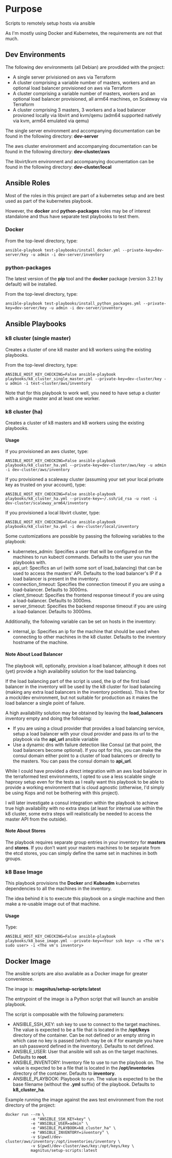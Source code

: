 # Purpose

Scripts to remotely setup hosts via ansible

As I'm mostly using Docker and Kubernetes, the requirements are not that much.

## Dev Environments

The following dev environments (all Debian) are provdided with the project:

- A single server privisioned on aws via Terraform
- A cluster comprising a variable number of masters, workers and an optional load balancer provisioned on aws via Terraform
- A cluster comprising a variable number of masters, workers and an optional load balancer provisioned, all arm64 machines, on Scaleway via Terraform
- A cluster comprising 3 masters, 3 workers and a load balancer provioned locally via libvirt and kvm/qemu (adm64 supported natively via kvm, arm64 emulated via qemu)

The single server environment and accompanying documentation can be found in the following directory: **dev-server**

The aws cluster environment and accompanying documentation can be found in the following directory: **dev-cluster/aws**

The libvirt/kvm environnent and accompanying documentation can be found in the following directory: **dev-cluster/local**

## Ansible Roles

Most of the roles in this project are part of a kubernetes setup and are best used as part of the kubernetes playbook.

However, the **docker** and **python-packages** roles may be of interest standalone and thus have separate test playbooks to test them.

### Docker

From the top-level directory, type:

```
ansible-playbook test-playbooks/install_docker.yml --private-key=dev-server/key -u admin -i dev-server/inventory
```

### python-packages

The latest version of the **pip** tool and the **docker** package (version 3.2.1 by default) will be installed.

From the top-level directory, type:

```
ansible-playbook test-playbooks/install_python_packages.yml --private-key=dev-server/key -u admin -i dev-server/inventory
```

## Ansible Playbooks

### k8 cluster (single master)

Creates a cluster of one k8 master and k8 workers using the existing playbooks.

From the top-level directory, type:

```
ANSIBLE_HOST_KEY_CHECKING=False ansible-playbook playbooks/k8_cluster_single_master.yml --private-key=dev-cluster/key -u admin -i test-cluster/aws/inventory
```

Note that for this playbook to work well, you need to have setup a cluster with a single master and at least one worker.

### k8 cluster (ha)

Creates a cluster of k8 masters and k8 workers using the existing playbooks. 

#### Usage 

If you provisioned an aws cluster, type:

```
ANSIBLE_HOST_KEY_CHECKING=False ansible-playbook playbooks/k8_cluster_ha.yml --private-key=dev-cluster/aws/key -u admin -i dev-cluster/aws/inventory
```

If you provisioned a scaleway cluster (assuming your set your local private key as trusted on your account), type:

```
ANSIBLE_HOST_KEY_CHECKING=False ansible-playbook playbooks/k8_cluster_ha.yml --private-key=~/.ssh/id_rsa -u root -i dev-cluster/scaleway_arm64/inventory
```

If you provisioned a local libvirt cluster, type:

```
ANSIBLE_HOST_KEY_CHECKING=False ansible-playbook playbooks/k8_cluster_ha.yml -i dev-cluster/local/inventory
```

Some customizations are possible by passing the following variables to the playbook:
- kubernetes_admin: Specifies a user that will be configured on the machines to run kubectl commands. Defaults to the user you run the playbooks with.
- api_url: Specifics an url (with some sort of load_balancing) that can be used to access the masters' API. Defaults to the load balancer's IP if a load balancer is present in the inventory.
- connection_timeout: Specifies the connection timeout if you are using a load-balancer. Defaults to 3000ms.
- client_timeout: Specifies the frontend response timeout if you are using a load-balancer. Defaults to 3000ms.
- server_timeout: Specifies the backend response timeout if you are using a load-balancer. Defaults to 3000ms.

Additionally, the following variable can be set on hosts in the inventory:
- internal_ip: Specifies an ip for the machine that should be used when connecting to other machines in the k8 cluster. Defaults to the inventory hostname of the machine.

#### Note About Load Balancer

The playbook will, optionally, provision a load balancer, although it does not (yet) provide a high availability solution for the load balancing.

If the load balancing part of the script is used, the ip of the first load balancer in the inventory will be used by the k8 cluster for load balancing (making any extra load balancers in the inventory pointless). This is fine for a mock/dev environment, but not suitable for production as it makes the load balancer a single point of failure.

A high availability solution may be obtained by leaving the **load_balancers** inventory empty and doing the following:
- If you are using a cloud provider that provides a load balancing service, setup a load balancer with your cloud provider and pass its url to the playbook via the **api_url** ansible variable
- Use a dynamic dns with failure detection like Consul (at that point, the load balancers become optional). If you opt for this, you can make the consul domain either point to a cluster of load balancers or directly to the masters. You can pass the consul domain to **api_url**.

While I could have provided a direct integration with an aws load balancer in the terraformed test environments, I opted to use a less scalable single haproxy setup even for the tests as I really want this playbook to be able to provide a working environment that is cloud agnostic (otherwise, I'd simply be using Kops and not be bothering with this project).

I will later investigate a consul integration within the playbook to achieve true high availability with no extra steps (at least for internal use within the k8 cluster, some extra steps will realistically be needed to access the master API from the outside).

#### Note About Stores

The playbook requires separate group entries in your inventory for **masters** and **stores**. If you don't want your masters machines to be separate from the etcd stores, you can simply define the same set in machines in both groups.

### k8 Base Image

This playbook provisions the **Docker** and **Kubeadm** kubernetes dependencies to all the machines in the inventory.

The idea behind it is to execute this playbook on a single machine and then make a re-usable image out of that machine.

#### Usage 

Type:

```
ANSIBLE_HOST_KEY_CHECKING=False ansible-playbook playbooks/k8_base_image.yml --private-key=<Your ssh key> -u <The vm's sudo user> -i <The vm's inventory>
```

## Docker Image

The ansible scripts are also available as a Docker image for greater convenience.

The image is: **magnitus/setup-scripts:latest**

The entrypoint of the image is a Python script that will launch an ansible playbook.

The script is composable with the following parameters:

- ANSIBLE_SSH_KEY: ssh key to use to connect to the target machines. The value is expected to be a file that is located in the **/opt/keys** directory of the container. Can be not defined or an empty string in which case no key is passed (which may be ok if for example you have an ssh password defined in the inventory). Defaults to not defined.
- ANSIBLE_USER: User that ansible will ssh as on the target machines. Defaults to **root**.
- ANSIBLE_INVENTORY: Inventory file to use to run the playbook on. The value is expected to be a file that is located in the **/opt/inventories** directory of the container. Defaults to **inventory**.
- ANSIBLE_PLAYBOOK: Playbook to run. The value is expected to be the base filename (without the **.yml** suffix) of the playbook. Defaults to **k8_cluster_ha**.

Example running the image against the aws test environment from the root directory of the project:

```
docker run --rm \
           -e "ANSIBLE_SSH_KEY=key" \
           -e "ANSIBLE_USER=admin" \
           -e "ANSIBLE_PLAYBOOK=k8_cluster_ha" \
           -e "ANSIBLE_INVENTORY=inventory" \
           -v $(pwd)/dev-cluster/aws/inventory:/opt/inventories/inventory \
           -v $(pwd)/dev-cluster/aws/key:/opt/keys/key \
           magnitus/setup-scripts:latest
```